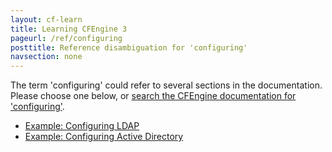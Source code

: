 ```yaml
---
layout: cf-learn
title: Learning CFEngine 3
pageurl: /ref/configuring
posttitle: Reference disambiguation for 'configuring'
navsection: none
---
```


The term 'configuring' could refer to several sections in the documentation. Please choose one below, or
[search the CFEngine documentation for 'configuring'](http://cfengine.com/docs/3.5/search.html?q=configuring).

- [Example: Configuring LDAP](http://cfengine.com/docs/3.5/examples-enterprise-api-managing-settings.html#example-configuring-ldap)
- [Example: Configuring Active Directory](http://cfengine.com/docs/3.5/examples-enterprise-api-managing-settings.html#example-configuring-active-directory)
